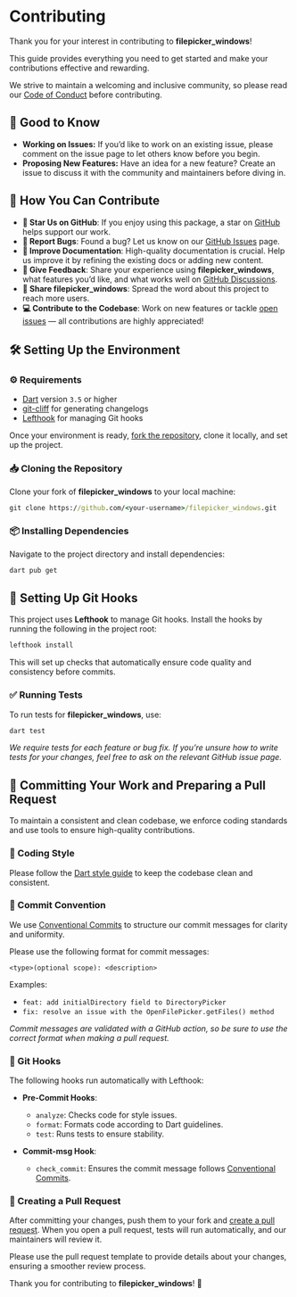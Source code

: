 # Contributing

Thank you for your interest in contributing to **filepicker_windows**!

This guide provides everything you need to get started and make your
contributions effective and rewarding.

We strive to maintain a welcoming and inclusive community, so please read our
[Code of Conduct] before contributing.

## 📝 Good to Know

- **Working on Issues:** If you’d like to work on an existing issue, please
  comment on the issue page to let others know before you begin.
- **Proposing New Features:** Have an idea for a new feature? Create an issue to
  discuss it with the community and maintainers before diving in.

## 🙌 How You Can Contribute

- **🌟 Star Us on GitHub**: If you enjoy using this package, a star on [GitHub]
  helps support our work.
- **🐛 Report Bugs**: Found a bug? Let us know on our [GitHub Issues] page.
- **📝 Improve Documentation**: High-quality documentation is crucial. Help us
  improve it by refining the existing docs or adding new content.
- **💬 Give Feedback**: Share your experience using **filepicker_windows**, what
  features you’d like, and what works well on [GitHub Discussions].
- **📢 Share filepicker_windows**: Spread the word about this project to reach
  more users.
- **💻 Contribute to the Codebase**: Work on new features or tackle
  [open issues][GitHub Issues] — all contributions are highly appreciated!

## 🛠️ Setting Up the Environment

### ⚙️ Requirements

- [Dart](https://dart.dev) version `3.5` or higher
- [git-cliff](https://git-cliff.org) for generating changelogs
- [Lefthook](https://github.com/evilmartians/lefthook) for managing Git hooks

Once your environment is ready, [fork the repository], clone it locally, and
set up the project.

### 📥 Cloning the Repository

Clone your fork of **filepicker_windows** to your local machine:

```cmd
git clone https://github.com/<your-username>/filepicker_windows.git
```

### 📦 Installing Dependencies

Navigate to the project directory and install dependencies:

```cmd
dart pub get
```

## 🧩 Setting Up Git Hooks

This project uses **Lefthook** to manage Git hooks. Install the hooks by running
the following in the project root:

```cmd
lefthook install
```

This will set up checks that automatically ensure code quality and consistency
before commits.

### ✅ Running Tests

To run tests for **filepicker_windows**, use:

```cmd
dart test
```

_We require tests for each feature or bug fix. If you’re unsure how to write_
_tests for your changes, feel free to ask on the relevant GitHub issue page._

## 🚀 Committing Your Work and Preparing a Pull Request

To maintain a consistent and clean codebase, we enforce coding standards and use
tools to ensure high-quality contributions.

### 🎨 Coding Style

Please follow the [Dart style guide] to keep the codebase clean and consistent.

### 📜 Commit Convention

We use [Conventional Commits] to structure our commit messages for clarity and
uniformity.

Please use the following format for commit messages:

```text
<type>(optional scope): <description>
```

Examples:

- `feat: add initialDirectory field to DirectoryPicker`
- `fix: resolve an issue with the OpenFilePicker.getFiles() method`

_Commit messages are validated with a GitHub action, so be sure to use the_
_correct format when making a pull request._

### 🧩 Git Hooks

The following hooks run automatically with Lefthook:

- **Pre-Commit Hooks**:
  - `analyze`: Checks code for style issues.
  - `format`: Formats code according to Dart guidelines.
  - `test`: Runs tests to ensure stability.

- **Commit-msg Hook**:
  - `check_commit`: Ensures the commit message follows [Conventional Commits].

### 🔄 Creating a Pull Request

After committing your changes, push them to your fork and
[create a pull request]. When you open a pull request, tests will run
automatically, and our maintainers will review it.

Please use the pull request template to provide details about your changes,
ensuring a smoother review process.

Thank you for contributing to **filepicker_windows**! 🎉

[Code of Conduct]: https://github.com/halildurmus/filepicker_windows/blob/main/CODE_OF_CONDUCT.md
[Conventional Commits]: https://www.conventionalcommits.org/en/v1.0.0/
[create a pull request]: https://github.com/halildurmus/filepicker_windows/compare
[Dart style guide]: https://dart.dev/effective-dart/style
[fork the repository]: https://github.com/halildurmus/filepicker_windows/fork
[GitHub]: https://github.com/halildurmus/filepicker_windows
[GitHub Discussions]: https://github.com/halildurmus/filepicker_windows/discussions
[GitHub Issues]: https://github.com/halildurmus/filepicker_windows/issues
